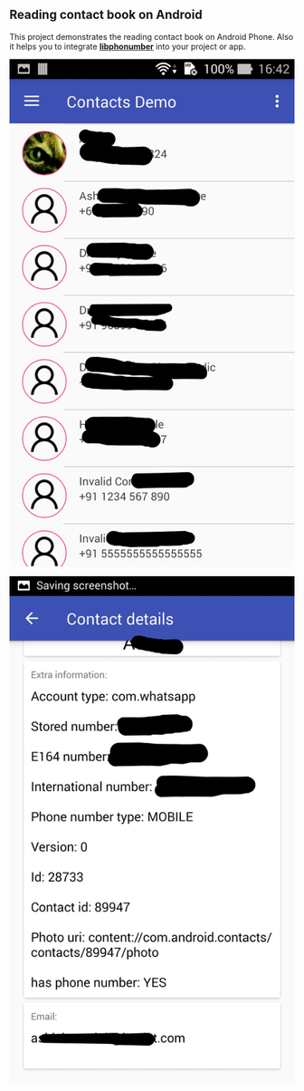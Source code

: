 ## Reading contact book on Android

This project demonstrates the reading contact book on Android Phone. Also it helps you to integrate [**libphonumber**](https://github.com/googlei18n/libphonenumber) into your project or app.


![Contact list](https://github.com/ashishmodak/contact-reading-android/blob/master/images/contact_list.jpg "Optional Title")


![Contact details](https://github.com/ashishmodak/contact-reading-android/blob/master/images/contact_details.jpg "Optional Title")

